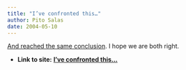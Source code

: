 ```yaml
---
title: "I’ve confronted this…"
author: Pito Salas
date: 2004-05-10
---
```


[And reached the same
conclusion](<http://www.csmonitor.com/2004/0510/p09s02-comd.html>). I hope we
are both right.


* **Link to site:** **[I’ve confronted this…](None)**
